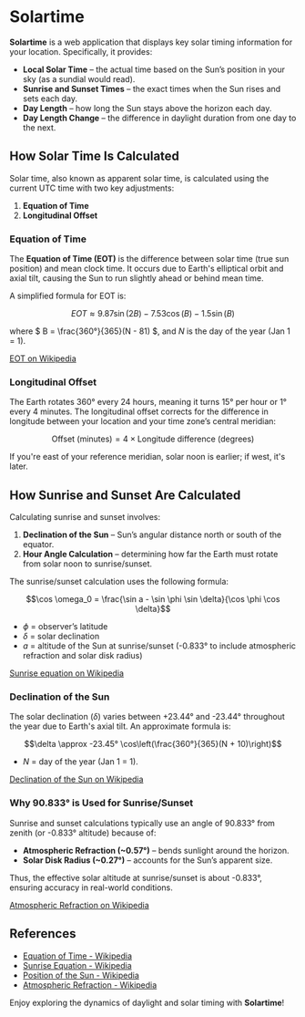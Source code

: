 # Solartime

**Solartime** is a web application that displays key solar timing information for your location. Specifically, it provides:

- **Local Solar Time** – the actual time based on the Sun’s position in your sky (as a sundial would read).
- **Sunrise and Sunset Times** – the exact times when the Sun rises and sets each day.
- **Day Length** – how long the Sun stays above the horizon each day.
- **Day Length Change** – the difference in daylight duration from one day to the next.

## How Solar Time Is Calculated

Solar time, also known as apparent solar time, is calculated using the current UTC time with two key adjustments:

1. **Equation of Time**
2. **Longitudinal Offset**

### Equation of Time

The **Equation of Time (EOT)** is the difference between solar time (true sun position) and mean clock time. It occurs due to Earth's elliptical orbit and axial tilt, causing the Sun to run slightly ahead or behind mean time.

A simplified formula for EOT is:

```math
EOT \approx 9.87\sin(2B) - 7.53\cos(B) - 1.5\sin(B)
```

where $` B = \frac{360°}{365}(N - 81) `$, and $` N `$ is the day of the year (Jan 1 = 1).

[EOT on Wikipedia](https://en.wikipedia.org/wiki/Equation_of_time)

### Longitudinal Offset

The Earth rotates 360° every 24 hours, meaning it turns 15° per hour or 1° every 4 minutes. The longitudinal offset corrects for the difference in longitude between your location and your time zone’s central meridian:

```math
\text{Offset (minutes)} = 4 \times \text{Longitude difference (degrees)}
```

If you're east of your reference meridian, solar noon is earlier; if west, it's later.

## How Sunrise and Sunset Are Calculated

Calculating sunrise and sunset involves:

1. **Declination of the Sun** – Sun’s angular distance north or south of the equator.
2. **Hour Angle Calculation** – determining how far the Earth must rotate from solar noon to sunrise/sunset.

The sunrise/sunset calculation uses the following formula:

```math
\cos \omega_0 = \frac{\sin a - \sin \phi \sin \delta}{\cos \phi \cos \delta}
```

- $`\phi`$ = observer’s latitude
- $`\delta`$ = solar declination
- $`a`$ = altitude of the Sun at sunrise/sunset (-0.833° to include atmospheric refraction and solar disk radius)

[Sunrise equation on Wikipedia](https://en.wikipedia.org/wiki/Sunrise_equation)

### Declination of the Sun

The solar declination ($`\delta`$) varies between +23.44° and -23.44° throughout the year due to Earth's axial tilt. An approximate formula is:

```math
\delta \approx -23.45° \cos\left(\frac{360°}{365}(N + 10)\right)
```

- $`N`$ = day of the year (Jan 1 = 1).

[Declination of the Sun on Wikipedia](https://en.wikipedia.org/wiki/Position_of_the_Sun#Declination_of_the_Sun_as_seen_from_Earth)

### Why 90.833° is Used for Sunrise/Sunset

Sunrise and sunset calculations typically use an angle of 90.833° from zenith (or -0.833° altitude) because of:

- **Atmospheric Refraction (~0.57°)** – bends sunlight around the horizon.
- **Solar Disk Radius (~0.27°)** – accounts for the Sun’s apparent size.

Thus, the effective solar altitude at sunrise/sunset is about -0.833°, ensuring accuracy in real-world conditions.

[Atmospheric Refraction on Wikipedia](https://en.wikipedia.org/wiki/Atmospheric_refraction)

## References
- [Equation of Time - Wikipedia](https://en.wikipedia.org/wiki/Equation_of_time)
- [Sunrise Equation - Wikipedia](https://en.wikipedia.org/wiki/Sunrise_equation)
- [Position of the Sun - Wikipedia](https://en.wikipedia.org/wiki/Position_of_the_Sun)
- [Atmospheric Refraction - Wikipedia](https://en.wikipedia.org/wiki/Atmospheric_refraction)

Enjoy exploring the dynamics of daylight and solar timing with **Solartime**!

